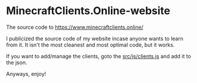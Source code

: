 # MinecraftClients.Online-website
The source code to https://www.minecraftclients.online/

I publicized the source code of my website incase anyone wants to learn from it.
It isn't the most cleanest and most optimal code, but it works.

If you want to add/manage the clients, goto the [src/js/clients.js](https://github.com/K1lez/MinecraftClients.Online-website/blob/main/src/js/clients.js) and add it to the json.

Anyways, enjoy!
